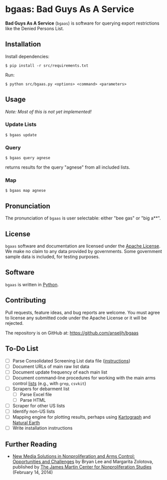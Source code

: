 bgaas: Bad Guys As A Service
============================

**Bad Guys As A Service** (`bgaas`) is software for querying export restrictions like
the Denied Persons List.

Installation
------------
Install dependencies:
```shell
$ pip install -r src/requirements.txt
```

Run:
```shell
$ python src/bgaas.py <options> <command> <parameters>
```
Usage
-----
*Note: Most of this is not yet implemented!*

### Update Lists

```shell
$ bgaas update
```

### Query

```shell
$ bgaas query agnese
```
returns results for the query "agnese" from all included lists.

### Map
```shell
$ bgaas map agnese
```

Pronunciation
-------------
The pronunciation of `bgaas` is user selectable: either "bee gas" or "big a**".

License
-------
`bgaas` software and documentation are licensed under the
[Apache License](LICENSE). We make no claim to any data provided by
governments. Some government sample data is included, for testing purposes.

Software
--------
`bgaas` is written in [Python](https://www.python.org/).

Contributing
------------
Pull requests, feature ideas, and bug reports are welcome. You must agree to
license any submitted code under the Apache License or it will be rejected.

The repository is on GitHub at: https://github.com/anseljh/bgaas

To-Do List
----------
* [ ] Parse Consolidated Screening List data file ([instructions](http://export.gov/static/cl_downloading_instructions_08102011_gh_Latest_eg_main_040971.pdf))
* [ ] Document URLs of main raw list data
* [ ] Document update frequency of each main list
* [ ] Document command-line procedures for working with the main arms control [lists](docs/Lists.md) (e.g., with `grep`, `csvkit`)
* [ ] Scrapers for debarment list
    * [ ] Parse Excel file
    * [ ] Parse HTML
* [ ] Scraper for other US lists
* [ ] Identify non-US lists
* [ ] Mapping engine for plotting results, perhaps using [Kartograph](http://kartograph.org/) and [Natural Earth](http://www.naturalearthdata.com/)
* [ ] Write installation instructions

Further Reading
---------------
* [New Media Solutions in Nonproliferation and Arms Control: Opportunities and Challenges](http://www.nonproliferation.org/facebook-youtube-and-the-future-of-nonproliferation/) by Bryan Lee and Margarita Zolotova, published by [The James Martin Center for Nonproliferation Studies](http://www.nonproliferation.org/) (February 14, 2014)

